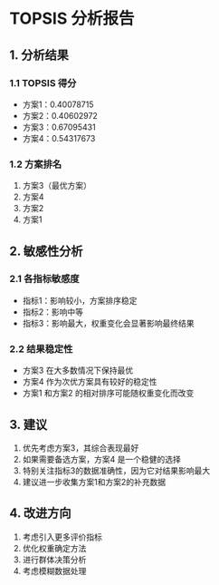 # TOPSIS 分析报告

## 1. 分析结果

### 1.1 TOPSIS 得分
- 方案1：0.40078715
- 方案2：0.40602972
- 方案3：0.67095431
- 方案4：0.54317673

### 1.2 方案排名
1. 方案3（最优方案）
2. 方案4
3. 方案2
4. 方案1

## 2. 敏感性分析

### 2.1 各指标敏感度
- 指标1：影响较小，方案排序稳定
- 指标2：影响中等
- 指标3：影响最大，权重变化会显著影响最终结果

### 2.2 结果稳定性
- 方案3 在大多数情况下保持最优
- 方案4 作为次优方案具有较好的稳定性
- 方案1 和方案2 的相对排序可能随权重变化而改变

## 3. 建议

1. 优先考虑方案3，其综合表现最好
2. 如果需要备选方案，方案4 是一个稳健的选择
3. 特别关注指标3的数据准确性，因为它对结果影响最大
4. 建议进一步收集方案1和方案2的补充数据

## 4. 改进方向

1. 考虑引入更多评价指标
2. 优化权重确定方法
3. 进行群体决策分析
4. 考虑模糊数据处理